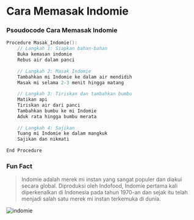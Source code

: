 # Cara Memasak Indomie

### Psoudocode Cara Memasak Indomie
```c
Procedure Masak_Indomie():
    // Langkah 1: Siapkan bahan-bahan
    Buka kemasan indomie
    Rebus air dalam panci
    
    // Langkah 2: Masak Indomie
    Tambahkan mi Indomie ke dalam air mendidih
    Masak mi selama 2-3 menit hingga matang
    
    // Langkah 3: Tiriskan dan tambahkan bumbu
    Matikan api
    Tiriskan air dari panci
    Tambahkan bumbu ke mi Indomie
    Aduk rata hingga bumbu merata
    
    // Langkah 4: Sajikan
    Tuang mi Indomie ke dalam mangkuk
    Sajikan dan nikmati
    
End Procedure
```

### Fun Fact
> Indomie adalah merek mi instan yang sangat populer dan diakui secara global. Diproduksi oleh Indofood, Indomie pertama kali diperkenalkan di Indonesia pada tahun 1970-an dan sejak itu telah menjadi salah satu merek mi instan terkemuka di dunia.

![indomie](https://www.static-src.com/wcsstore/Indraprastha/images/catalog/full//93/MTA-2583228/indomie_indomie-goreng-mie-instan--85g--_full02.jpg)